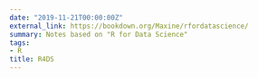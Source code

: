 ```yaml
---
date: "2019-11-21T00:00:00Z"
external_link: https://bookdown.org/Maxine/rfordatascience/
summary: Notes based on "R for Data Science"
tags:
- R
title: R4DS
---
```

